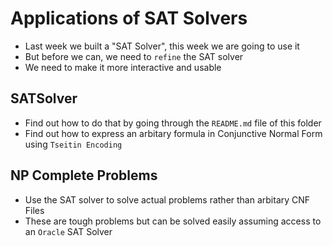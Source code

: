 # Applications of SAT Solvers
- Last week we built a "SAT Solver", this week we are going to use it
- But before we can, we need to `refine` the SAT solver
- We need to make it more interactive and usable
## SATSolver
- Find out how to do that by going through the `README.md` file of this folder
- Find out how to express an arbitary formula in Conjunctive Normal Form using `Tseitin Encoding`
## NP Complete Problems
- Use the SAT solver to solve actual problems rather than arbitary CNF Files
- These are tough problems but can be solved easily assuming access to an `Oracle` SAT Solver